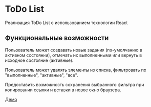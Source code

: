 ToDo List
=========

Реализация ToDo List с использованием технологии React

Функциональные возможности
--------------------------

Пользователь может создавать новые задания (по-умолчанию в активном состоянии), отмечать их выполненными или вернуть в исходное состояние (активные).

Пользователь может удалять элементы из списка, фильтровать по "выполненные", "активные", "все".

Предоставить возможность сохранения выбранного фильтра при копировании ссылки и вставки в новое окно браузера.

[Демо](http://test.helene.com.ua/todo-react/)
